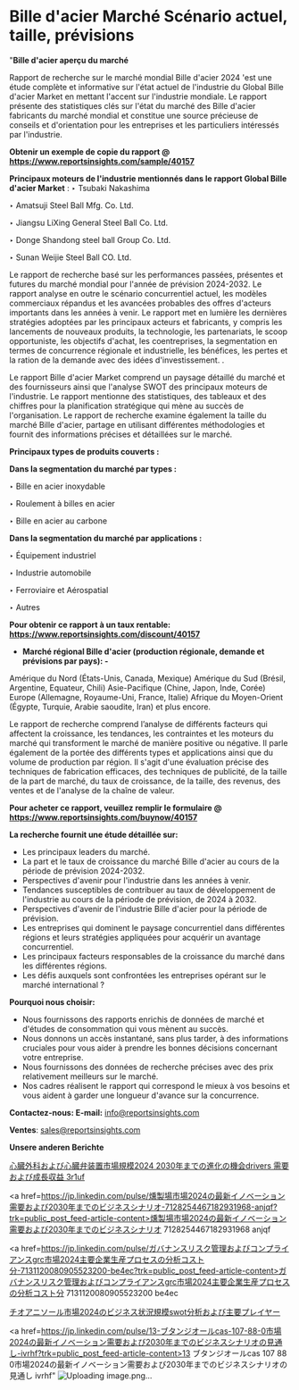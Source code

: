 # Bille d'acier Marché Scénario actuel, taille, prévisions

"<strong>Bille d'acier aperçu du marché</strong>

Rapport de recherche sur le marché mondial Bille d'acier 2024 'est une étude complète et informative sur l'état actuel de l'industrie du Global Bille d'acier Market en mettant l'accent sur l'industrie mondiale. Le rapport présente des statistiques clés sur l'état du marché des Bille d'acier fabricants du marché mondial et constitue une source précieuse de conseils et d'orientation pour les entreprises et les particuliers intéressés par l'industrie.

<strong>Obtenir un exemple de copie du rapport @ <a href=https://www.reportsinsights.com/sample/40157>https://www.reportsinsights.com/sample/40157</a></strong>

<strong>Principaux moteurs de l'industrie mentionnés dans le rapport Global Bille d'acier Market</strong> :
‣ Tsubaki Nakashima

‣ Amatsuji Steel Ball Mfg. Co. Ltd.

‣ Jiangsu LiXing General Steel Ball Co. Ltd.

‣ Donge Shandong steel ball Group Co. Ltd.

‣ Sunan Weijie Steel Ball CO. Ltd.

Le rapport de recherche basé sur les performances passées, présentes et futures du marché mondial pour l'année de prévision 2024-2032. Le rapport analyse en outre le scénario concurrentiel actuel, les modèles commerciaux répandus et les avancées probables des offres d'acteurs importants dans les années à venir. Le rapport met en lumière les dernières stratégies adoptées par les principaux acteurs et fabricants, y compris les lancements de nouveaux produits, la technologie, les partenariats, le scoop opportuniste, les objectifs d'achat, les coentreprises, la segmentation en termes de concurrence régionale et industrielle, les bénéfices, les pertes et la ration de la demande avec des idées d'investissement. .

Le rapport Bille d'acier Market comprend un paysage détaillé du marché et des fournisseurs ainsi que l'analyse SWOT des principaux moteurs de l'industrie. Le rapport mentionne des statistiques, des tableaux et des chiffres pour la planification stratégique qui mène au succès de l'organisation. Le rapport de recherche examine également la taille du marché Bille d'acier, partage en utilisant différentes méthodologies et fournit des informations précises et détaillées sur le marché.

<strong>Principaux types de produits couverts :</strong>

<strong>Dans la segmentation du marché par types :</strong>

‣ Bille en acier inoxydable

‣ Roulement à billes en acier

‣ Bille en acier au carbone

<strong>Dans la segmentation du marché par applications :</strong>

‣ Équipement industriel

‣ Industrie automobile

‣ Ferroviaire et Aérospatial

‣ Autres

<strong>Pour obtenir ce rapport à un taux rentable: <a href=https://www.reportsinsights.com/discount/40157>https://www.reportsinsights.com/discount/40157</a></strong>
<ul>
  <li><strong>Marché régional Bille d'acier (production régionale, demande et prévisions par pays): -</strong></li>
</ul>
Amérique du Nord (États-Unis, Canada, Mexique)
Amérique du Sud (Brésil, Argentine, Equateur, Chili)
Asie-Pacifique (Chine, Japon, Inde, Corée)
Europe (Allemagne, Royaume-Uni, France, Italie)
Afrique du Moyen-Orient (Égypte, Turquie, Arabie saoudite, Iran) et plus encore.

Le rapport de recherche comprend l’analyse de différents facteurs qui affectent la croissance, les tendances, les contraintes et les moteurs du marché qui transforment le marché de manière positive ou négative. Il parle également de la portée des différents types et applications ainsi que du volume de production par région. Il s'agit d'une évaluation précise des techniques de fabrication efficaces, des techniques de publicité, de la taille de la part de marché, du taux de croissance, de la taille, des revenus, des ventes et de l'analyse de la chaîne de valeur.

<strong>Pour acheter ce rapport, veuillez remplir le formulaire @   <a href=https://www.reportsinsights.com/buynow/40157>https://www.reportsinsights.com/buynow/40157</a></strong>

<strong>La recherche fournit une étude détaillée sur:</strong>
<ul>
  <li>Les principaux leaders du marché.</li>
  <li>La part et le taux de croissance du marché Bille d'acier au cours de la période de prévision 2024-2032.</li>
  <li>Perspectives d'avenir pour l'industrie dans les années à venir.</li>
  <li>Tendances susceptibles de contribuer au taux de développement de l'industrie au cours de la période de prévision, de 2024 à 2032.</li>
  <li>Perspectives d'avenir de l'industrie Bille d'acier pour la période de prévision.</li>
  <li>Les entreprises qui dominent le paysage concurrentiel dans différentes régions et leurs stratégies appliquées pour acquérir un avantage concurrentiel.</li>
  <li>Les principaux facteurs responsables de la croissance du marché dans les différentes régions.</li>
  <li>Les défis auxquels sont confrontées les entreprises opérant sur le marché international ?</li>
</ul>
<strong>Pourquoi nous choisir:</strong>
<ul>
  <li>Nous fournissons des rapports enrichis de données de marché et d'études de consommation qui vous mènent au succès.</li>
  <li>Nous donnons un accès instantané, sans plus tarder, à des informations cruciales pour vous aider à prendre les bonnes décisions concernant votre entreprise.</li>
  <li>Nous fournissons des données de recherche précises avec des prix relativement meilleurs sur le marché.</li>
  <li>Nos cadres réalisent le rapport qui correspond le mieux à vos besoins et vous aident à garder une longueur d'avance sur la concurrence.</li>
</ul>
<strong>Contactez-nous:
</strong><strong>E-mail:</strong> <a href=mailto:info@reportsinsights.com>info@reportsinsights.com</a>

<strong>Ventes</strong>: <a href=mailto:sales@reportsinsights.com>sales@reportsinsights.com</a>

<strong>Unsere anderen Berichte</strong>

<a href=https://www.linkedin.com/pulse/心臓外科および心臓弁装置市場規模2024-2030年までの進化の機会drivers-需要および成長収益-3r1uf/>心臓外科および心臓弁装置市場規模2024 2030年までの進化の機会drivers 需要および成長収益 3r1uf</a>

<a href=https://jp.linkedin.com/pulse/燻製場市場2024の最新イノベーション需要および2030年までのビジネスシナリオ-7128254467182931968-anjqf?trk=public_post_feed-article-content>燻製場市場2024の最新イノベーション需要および2030年までのビジネスシナリオ 7128254467182931968 anjqf</a>

<a href=https://jp.linkedin.com/pulse/ガバナンスリスク管理およびコンプライアンスgrc市場2024主要企業生産プロセスの分析コスト分-7131120080905523200-be4ec?trk=public_post_feed-article-content>ガバナンスリスク管理およびコンプライアンスgrc市場2024主要企業生産プロセスの分析コスト分 7131120080905523200 be4ec</a>

<a href=https://www.linkedin.com/pulse/チオアニソール市場2024のビジネス状況規模swot分析および主要プレイヤー-community-market-research-a57kf/>チオアニソール市場2024のビジネス状況規模swot分析および主要プレイヤー</a>

<a href=https://jp.linkedin.com/pulse/13-ブタンジオールcas-107-88-0市場2024の最新イノベーション需要および2030年までのビジネスシナリオの見通し-ivrhf?trk=public_post_feed-article-content>13 ブタンジオールcas 107 88 0市場2024の最新イノベーション需要および2030年までのビジネスシナリオの見通し ivrhf</a>"
![Uploading image.png…]()
